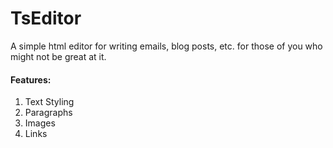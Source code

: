 # TsEditor

A simple html editor for writing emails, blog posts, etc. for those of you who might not be great at it.

#### Features:
1. Text Styling
2. Paragraphs
3. Images
4. Links